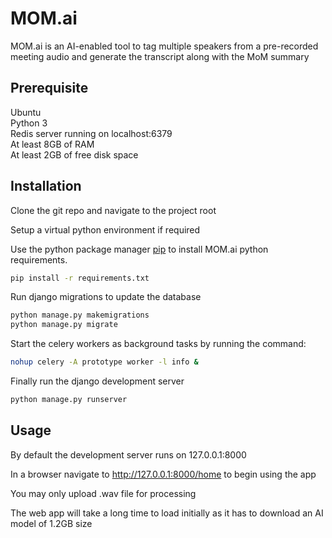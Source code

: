 # MOM.ai

MOM.ai is an AI-enabled tool to tag multiple speakers from a pre-recorded meeting audio and generate the transcript along with the MoM summary

## Prerequisite
Ubuntu\
Python 3\
Redis server running on localhost:6379\
At least 8GB of RAM\
At least 2GB of free disk space

## Installation

Clone the git repo and navigate to the project root

Setup a virtual python environment if required

Use the python package manager [pip](https://pip.pypa.io/en/stable/) to install MOM.ai python requirements.
```bash
pip install -r requirements.txt
```

Run django migrations to update the database
```bash
python manage.py makemigrations
python manage.py migrate
```

Start the celery workers as background tasks by running the command:
```bash
nohup celery -A prototype worker -l info &
```

Finally run the django development server
```bash
python manage.py runserver
```

## Usage

By default the development server runs on 127.0.0.1:8000

In a browser navigate to http://127.0.0.1:8000/home to begin using the app

You may only upload .wav file for processing

The web app will take a long time to load initially as it has to download an AI model of 1.2GB size
